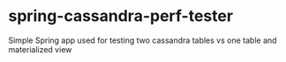 # spring-cassandra-perf-tester
Simple Spring app used for testing two cassandra tables vs one table and materialized view
